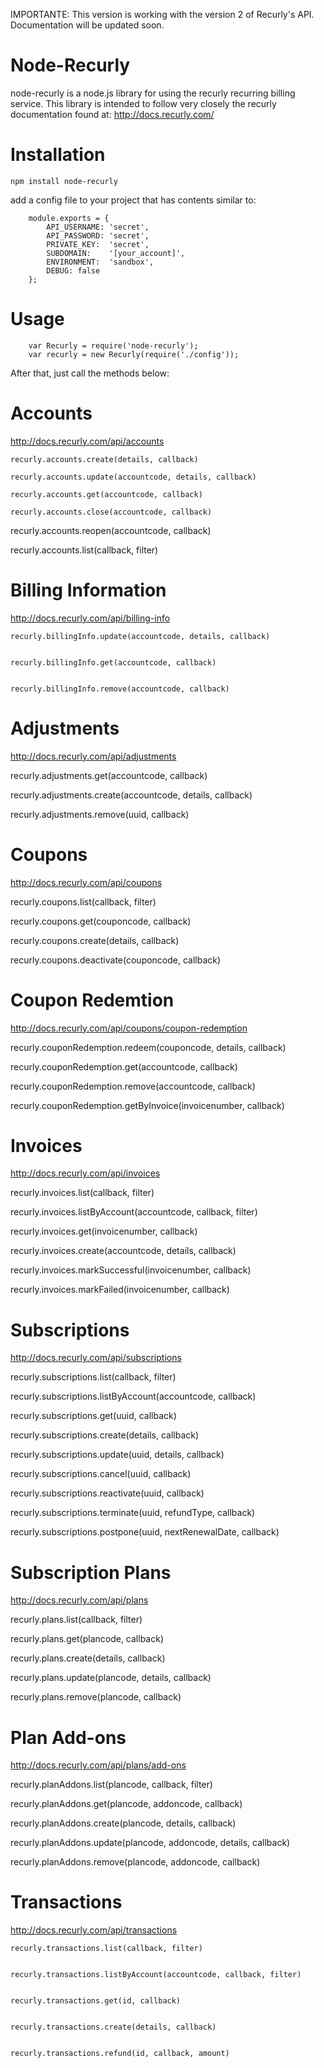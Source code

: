 IMPORTANTE: This version is working with the version 2 of Recurly's API. Documentation will be updated soon.

Node-Recurly
===============

node-recurly is a node.js library for using the recurly recurring billing service. This library is intended to follow very closely the recurly documentation found at:
http://docs.recurly.com/

Installation
===============

	npm install node-recurly

add a config file to your project that has contents similar to:

		module.exports = {
			API_USERNAME: 'secret',
			API_PASSWORD: 'secret',
			PRIVATE_KEY:  'secret',
			SUBDOMAIN:    '[your_account]',
			ENVIRONMENT:  'sandbox',
			DEBUG: false
		};


Usage
===============

		var Recurly = require('node-recurly');
		var recurly = new Recurly(require('./config'));

After that, just call the methods below:


Accounts
===============
http://docs.recurly.com/api/accounts

	recurly.accounts.create(details, callback)

	recurly.accounts.update(accountcode, details, callback) 

	recurly.accounts.get(accountcode, callback) 

	recurly.accounts.close(accountcode, callback) 

  recurly.accounts.reopen(accountcode, callback)

  recurly.accounts.list(callback, filter)

Billing Information
===============
http://docs.recurly.com/api/billing-info

	recurly.billingInfo.update(accountcode, details, callback) 


	recurly.billingInfo.get(accountcode, callback) 


	recurly.billingInfo.remove(accountcode, callback) 



Adjustments
===============
http://docs.recurly.com/api/adjustments

  recurly.adjustments.get(accountcode, callback)
  
  recurly.adjustments.create(accountcode, details, callback)

  recurly.adjustments.remove(uuid, callback)


Coupons
===============
http://docs.recurly.com/api/coupons

  recurly.coupons.list(callback, filter)
	
  recurly.coupons.get(couponcode, callback)

  recurly.coupons.create(details, callback)

  recurly.coupons.deactivate(couponcode, callback)

Coupon Redemtion
=================
http://docs.recurly.com/api/coupons/coupon-redemption
  
  recurly.couponRedemption.redeem(couponcode, details, callback)

  recurly.couponRedemption.get(accountcode, callback)

  recurly.couponRedemption.remove(accountcode, callback)

  recurly.couponRedemption.getByInvoice(invoicenumber, callback)



Invoices
===============
http://docs.recurly.com/api/invoices

  recurly.invoices.list(callback, filter)
	
  recurly.invoices.listByAccount(accountcode, callback, filter)

  recurly.invoices.get(invoicenumber, callback)
  
  recurly.invoices.create(accountcode, details, callback)

  recurly.invoices.markSuccessful(invoicenumber, callback)

  recurly.invoices.markFailed(invoicenumber, callback)


Subscriptions
===============
http://docs.recurly.com/api/subscriptions

  recurly.subscriptions.list(callback, filter) 
	
  recurly.subscriptions.listByAccount(accountcode, callback) 

  recurly.subscriptions.get(uuid, callback) 

  recurly.subscriptions.create(details, callback) 
  
  recurly.subscriptions.update(uuid, details, callback) 
  
  recurly.subscriptions.cancel(uuid, callback) 
  
  recurly.subscriptions.reactivate(uuid, callback) 
  
  recurly.subscriptions.terminate(uuid, refundType, callback) 

  recurly.subscriptions.postpone(uuid, nextRenewalDate, callback) 


Subscription Plans
==================
http://docs.recurly.com/api/plans

  recurly.plans.list(callback, filter) 

  recurly.plans.get(plancode, callback) 
	
  recurly.plans.create(details, callback)
  
  recurly.plans.update(plancode, details, callback)
  
  recurly.plans.remove(plancode, callback)

Plan Add-ons
==================
http://docs.recurly.com/api/plans/add-ons

  recurly.planAddons.list(plancode, callback, filter) 

  recurly.planAddons.get(plancode, addoncode, callback) 
  
  recurly.planAddons.create(plancode, details, callback)
  
  recurly.planAddons.update(plancode, addoncode, details, callback)
  
  recurly.planAddons.remove(plancode, addoncode, callback)


Transactions
===============
http://docs.recurly.com/api/transactions

	recurly.transactions.list(callback, filter) 


	recurly.transactions.listByAccount(accountcode, callback, filter) 


	recurly.transactions.get(id, callback) 


	recurly.transactions.create(details, callback) 


	recurly.transactions.refund(id, callback, amount) 
